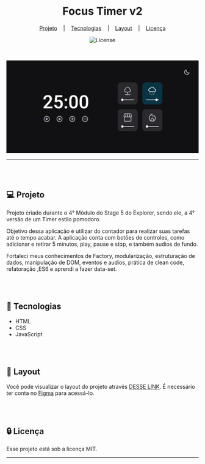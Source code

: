 <h1 align="center">Focus Timer v2</h1>

<div align="center">

[Projeto](#projeto) &nbsp;&nbsp;&nbsp;|&nbsp;&nbsp;&nbsp; [Tecnologias](#tecnologias)
&nbsp;&nbsp;&nbsp;|&nbsp;&nbsp;&nbsp; [Layout](#layout) &nbsp;&nbsp;&nbsp;|&nbsp;&nbsp;&nbsp;
[Licença](#license)

</div>

<p align="center">
  <img alt="License" src="https://img.shields.io/static/v1?label=license&message=MIT&color=49AA26&labelColor=000000">
</p>

<br>

<div align="center">

![Preview](./assets/images/Preview.png)

</div>

<hr>
<br>
<br>

## 💻 Projeto <a name = "projeto"></a>

Projeto criado durante o 4° Módulo do Stage 5 do Explorer, sendo ele, a 4° versão de um Timer estilo
pomodoro.

Objetivo dessa aplicação é utilizar do contador para realizar suas tarefas até o tempo acabar. A
aplicação conta com botões de controles, como adicionar e retirar 5 minutos, play, pause e stop, e
também audios de fundo.

Fortaleci meus conhecimentos de Factory, modularização, estruturação de dados, manipulação de DOM,
eventos e audios, prática de clean code, refatoração ,ES6 e aprendi a fazer data-set.

<br>
<br>

## 🚀 Tecnologias <a name = "tecnologias"></a>

- HTML
- CSS
- JavaScript

<br>
<br>

## 🔖 Layout <a name = "layout"></a>

Você pode visualizar o layout do projeto através
[DESSE LINK](<https://www.figma.com/file/xFj5XaJhQm3W9eYIdEX7WR/Stage-05---Dark-Mode-FocusTimer-(Copy)?type=design&node-id=0%3A8&mode=design&t=SclzND96FncXatsT-1>).
É necessário ter conta no [Figma](https://figma.com) para acessá-lo.

<br>
<br>

## 🔒 Licença

Esse projeto está sob a licença MIT.

<hr>
